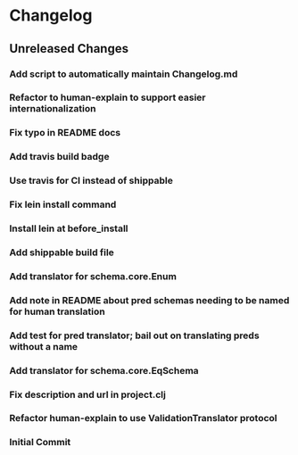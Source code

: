 # Changelog

## Unreleased Changes

### Add script to automatically maintain Changelog.md
### Refactor to human-explain to support easier internationalization
### Fix typo in README docs
### Add travis build badge
### Use travis for CI instead of shippable
### Fix lein install command
### Install lein at before_install
### Add shippable build file
### Add translator for schema.core.Enum
### Add note in README about pred schemas needing to be named for human translation
### Add test for pred translator; bail out on translating preds without a name
### Add translator for schema.core.EqSchema
### Fix description and url in project.clj
### Refactor human-explain to use ValidationTranslator protocol
### Initial Commit

